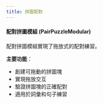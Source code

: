 ```yaml
---
title: 拼圖配對
---
```

#### 配對拼圖模組 (PairPuzzleModular)

配對拼圖模組實現了拖放式的配對練習。

**主要功能**：
- 創建可拖動的拼圖塊
- 實現拖放交互
- 驗證拼圖塊的正確配對
- 適用於詞彙和句子練習